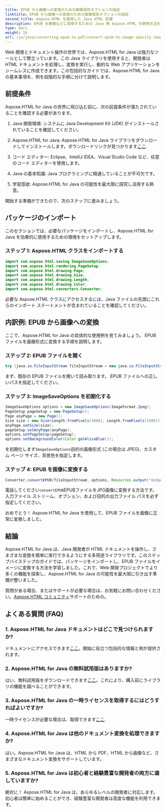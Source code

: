 ```yaml
---
title: EPUB から画像への変換のための画像保存オプションの指定
linktitle: EPUB から画像への変換のための画像保存オプションの指定
second_title: Aspose.HTML を使用した Java HTML 処理
description: EPUB を画像などに変換するための Java 用 Aspose.HTML の使用方法を学びます。ステップバイステップのガイドをご覧ください。 #Java開発 #Web開発 #ドキュメント変換
type: docs
weight: 16
url: /ja/java/converting-epub-to-pdf/convert-epub-to-image-specify-image-save-options/
---
```


Web 開発とドキュメント操作の世界では、Aspose.HTML for Java は強力なツールとして際立っています。この Java ライブラリを使用すると、開発者は HTML ドキュメントを処理し、変換を実行し、動的な Web アプリケーションをシームレスに作成できます。この包括的なガイドでは、Aspose.HTML for Java の基本事項を、例を段階的な手順に分けて説明します。

## 前提条件

Aspose.HTML for Java の世界に飛び込む前に、次の前提条件が満たされていることを確認する必要があります。

1. Java 開発環境: システムに Java Development Kit (JDK) がインストールされていることを確認してください。

2. Aspose.HTML for Java: Aspose.HTML for Java ライブラリをダウンロードしてインストールします。ダウンロードリンクが見つかります[ここ](https://releases.aspose.com/html/java/).

3. コード エディター: Eclipse、IntelliJ IDEA、Visual Studio Code など、任意のコード エディターを使用します。

4. Java の基本知識: Java プログラミングに精通していることが不可欠です。

5. 学習意欲: Aspose.HTML for Java の可能性を最大限に探究し活用する熱意。

開始する準備ができたので、次のステップに進みましょう。

## パッケージのインポート

このセクションでは、必要なパッケージをインポートし、Aspose.HTML for Java を効果的に使用するための環境をセットアップします。 

### ステップ 1: Aspose.HTML クラスをインポートする

```java
import com.aspose.html.saving.ImageSaveOptions;
import com.aspose.html.rendering.PageSetup;
import com.aspose.html.drawing.Page;
import com.aspose.html.drawing.Size;
import com.aspose.html.drawing.Length;
import com.aspose.html.drawing.Color;
import com.aspose.html.converters.Converter;
```

必要な Aspose.HTML クラスにアクセスするには、Java ファイルの先頭にこれらのインポート ステートメントが含まれていることを確認してください。

## 内訳例: EPUB から画像への変換

ここで、Aspose.HTML for Java の具体的な使用例を見てみましょう。 EPUB ファイルを画像形式に変換する手順を説明します。

### ステップ 2: EPUB ファイルを開く

```java
try (java.io.FileInputStream fileInputStream = new java.io.FileInputStream(Resources.input("input.epub"))) {
```

まず、既存の EPUB ファイルを開いて読み取ります。 EPUB ファイルへの正しいパスを指定してください。

### ステップ 3: ImageSaveOptions を初期化する

```java
ImageSaveOptions options = new ImageSaveOptions(ImageFormat.Jpeg);
PageSetup pageSetup = new PageSetup();
Page anyPage = new Page();
Size size = new Size(Length.fromPixels(3000), Length.fromPixels(1000));
anyPage.setSize(size);
pageSetup.setAnyPage(anyPage);
options.setPageSetup(pageSetup);
options.setBackgroundColor(Color.getAliceBlue());
```

を初期化します`ImageSaveOptions`目的の画像形式 (この場合は JPEG)、カスタム ページ サイズ、背景色を指定します。

### ステップ 4: EPUB を画像に変換する

```java
Converter.convertEPUB(fileInputStream, options, Resources.output("output.jpg"));
```

電話してください`convertEPUB`EPUBファイルをJPG画像に変換する方法です。入力ファイル ストリーム、オプション、および目的の出力ファイル パスを必ず指定してください。

おめでとう！ Aspose.HTML for Java を使用して、EPUB ファイルを画像に正常に変換しました。

## 結論

Aspose.HTML for Java は、Java 開発者が HTML ドキュメントを操作し、さまざまな変換を簡単に実行できるようにする多用途ライブラリです。このステップバイステップのガイドでは、パッケージをインポートし、EPUB ファイルをイメージに変換する方法を学習しました。これで、Web 開発プロジェクトでより多くの機能を探索し、Aspose.HTML for Java の可能性を最大限に引き出す準備が整いました。

質問がある場合、またはサポートが必要な場合は、お気軽にお問い合わせください。[Aspose.HTML コミュニティ](https://forum.aspose.com/)サポートのための。

## よくある質問 (FAQ)

### 1. Aspose.HTML for Java ドキュメントはどこで見つけられますか?

ドキュメントにアクセスできます[ここ](https://reference.aspose.com/html/java/)。開始に役立つ包括的な情報と例が提供されます。

### 2. Aspose.HTML for Java の無料試用版はありますか?

はい、無料試用版をダウンロードできます[ここ](https://releases.aspose.com/)。これにより、購入前にライブラリの機能を調べることができます。

### 3. Aspose.HTML for Java の一時ライセンスを取得するにはどうすればよいですか?

一時ライセンスが必要な場合は、取得できます[ここ](https://purchase.aspose.com/temporary-license/).

### 4. Aspose.HTML for Java は他のドキュメント変換を処理できますか?

はい。Aspose.HTML for Java は、HTML から PDF、HTML から画像など、さまざまなドキュメント変換をサポートしています。

### 5. Aspose.HTML for Java は初心者と経験豊富な開発者の両方に適していますか?

絶対に！ Aspose.HTML for Java は、あらゆるレベルの開発者に対応します。初心者は簡単に始めることができ、経験豊富な開発者は高度な機能を利用できます。